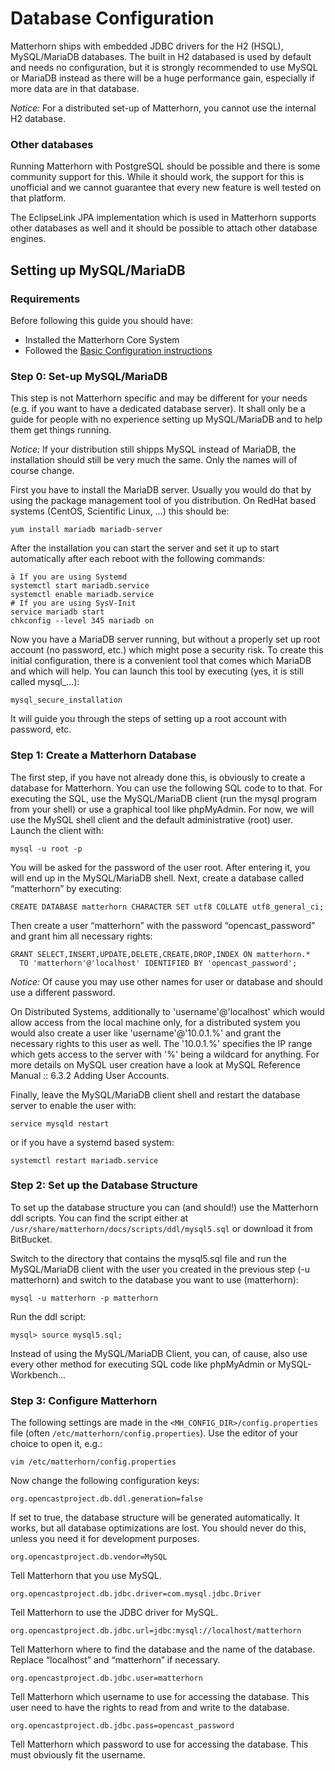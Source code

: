 Database Configuration
======================

Matterhorn ships with embedded JDBC drivers for the H2 (HSQL), MySQL/MariaDB databases. The built in H2
databased is used by default and needs no configuration, but it is strongly recommended to use MySQL or MariaDB instead
as there will be a huge performance gain, especially if more data are in that database.

*Notice:* For a distributed set-up of Matterhorn, you cannot use the internal H2 database.


### Other databases

Running Matterhorn with PostgreSQL should be possible and there is some community support for this. While it should
work, the support for this is unofficial and we cannot guarantee that every new feature is well tested on that platform.

The EclipseLink JPA implementation which is used in Matterhorn supports other databases as well and it should be
possible to attach other database engines.

Setting up MySQL/MariaDB
------------------------

### Requirements

Before following this guide you should have:

 - Installed the Matterhorn Core System
 - Followed the [Basic Configuration instructions](basic.md)


### Step 0: Set-up MySQL/MariaDB

This step is not Matterhorn specific and may be different for your needs (e.g.  if you want to have a dedicated database
server). It shall only be a guide for people with no experience setting up MySQL/MariaDB and to help them get things
running.

*Notice:* If your distribution still shipps MySQL instead of MariaDB, the installation should still be very much the
same. Only the names will of course change.

First you have to install the MariaDB server. Usually you would do that by using the package management tool of you
distribution. On RedHat based systems (CentOS, Scientific Linux, …) this should be:

    yum install mariadb mariadb-server

After the installation you can start the server and set it up to start automatically after each reboot with the
following commands:

    ä If you are using Systemd
    systemctl start mariadb.service
    systemctl enable mariadb.service
    # If you are using SysV-Init
    service mariadb start
    chkconfig --level 345 mariadb on

Now you have a MariaDB server running, but without a properly set up root account (no password, etc.) which might pose a
security risk. To create this initial configuration, there is a convenient tool that comes which MariaDB and which will
help. You can launch this tool by executing (yes, it is still called mysql_…):

    mysql_secure_installation

It will guide you through the steps of setting up a root account with password, etc.


### Step 1: Create a Matterhorn Database

The first step, if you have not already done this, is obviously to create a database for Matterhorn. You can use the
following SQL code to to that. For executing the SQL, use the MySQL/MariaDB client (run the mysql program from your
shell) or use a graphical tool like phpMyAdmin. For now, we will use the MySQL shell client and the default
administrative (root) user. Launch the client with:

    mysql -u root -p

You will be asked for the password of the user root. After entering it, you will end up in the MySQL/MariaDB shell.
Next, create a database called “matterhorn” by executing:

    CREATE DATABASE matterhorn CHARACTER SET utf8 COLLATE utf8_general_ci;

Then create a user “matterhorn” with the password “opencast_password” and grant him all necessary rights:

    GRANT SELECT,INSERT,UPDATE,DELETE,CREATE,DROP,INDEX ON matterhorn.*
      TO 'matterhorn'@'localhost' IDENTIFIED BY 'opencast_password';

*Notice:* Of cause you may use other names for user or database and should use a different password.


On Distributed Systems, additionally to 'username'@'localhost' which would allow access from the local machine only, for
a distributed system you would also create a user like 'username'@'10.0.1.%' and grant the necessary rights to this user
as well. The '10.0.1.%' specifies the IP range which gets access to the server with '%' being a wildcard for anything.
For more details on MySQL user creation have a look at MySQL Reference Manual :: 6.3.2 Adding User Accounts.

Finally, leave the MySQL/MariaDB client shell and restart the database server to enable the user with:

    service mysqld restart

or if you have a systemd based system:

    systemctl restart mariadb.service


### Step 2: Set up the Database Structure

To set up the database structure you can (and should!) use the Matterhorn ddl scripts. You can find the script either at
`/usr/share/matterhorn/docs/scripts/ddl/mysql5.sql` or download it from BitBucket.

Switch to the directory that contains the mysql5.sql file and run the MySQL/MariaDB client with the user you created in
the previous step (-u matterhorn) and switch to the database you want to use (matterhorn):

    mysql -u matterhorn -p matterhorn

Run the ddl script:

    mysql> source mysql5.sql;

Instead of using the MySQL/MariaDB Client, you can, of cause, also use every other method for executing SQL code like
phpMyAdmin or MySQL-Workbench…


### Step 3: Configure Matterhorn

The following settings are made in the `<MH_CONFIG_DIR>/config.properties` file (often
`/etc/matterhorn/config.properties`). Use the editor of your choice to open it, e.g.:

    vim /etc/matterhorn/config.properties

Now change the following configuration keys:

    org.opencastproject.db.ddl.generation=false

If set to true, the database structure will be generated automatically. It works, but all database optimizations are
lost. You should never do this, unless you need it for development purposes.

    org.opencastproject.db.vendor=MySQL

Tell Matterhorn that you use MySQL. 

    org.opencastproject.db.jdbc.driver=com.mysql.jdbc.Driver

Tell Matterhorn to use the JDBC driver for MySQL.

    org.opencastproject.db.jdbc.url=jdbc:mysql://localhost/matterhorn

Tell Matterhorn where to find the database and the name of the database. Replace “localhost” and “matterhorn” if necessary.

    org.opencastproject.db.jdbc.user=matterhorn

Tell Matterhorn which username to use for accessing the database. This user need to have the rights to read from and
write to the database.

    org.opencastproject.db.jdbc.pass=opencast_password

Tell Matterhorn which password to use for accessing the database. This must obviously fit the username.
